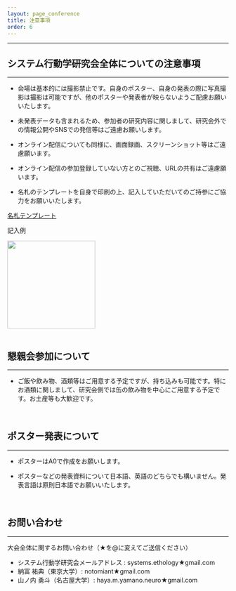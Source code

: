 ```yaml
---
layout: page_conference
title: 注意事項
order: 6
---
```

***
## システム行動学研究会全体についての注意事項

***

- 会場は基本的には撮影禁止です。自身のポスター、自身の発表の際に写真撮影は撮影は可能ですが、他のポスターや発表者が映らないようご配慮お願いいたします。

- 未発表データも含まれるため、参加者の研究内容に関しまして、研究会外での情報公開やSNSでの発信等はご遠慮お願いします。

- オンライン配信についても同様に、画面録画、スクリーンショット等はご遠慮願います。

- オンライン配信の参加登録していない方とのご視聴、URLの共有はご遠慮願います。

- 名札のテンプレートを自身で印刷の上、記入していただいてのご持参にご協力をお願いいたします。

<a href="{{ site.baseurl }}/event_01/images/name_plate_template.pdf" target="_blank" rel="noopener noreferrer">名札テンプレート</a>

記入例
<div style="display: flex; align-items: center; gap: 20px;">
    <img src="{{ site.baseurl }}/event_01/images/example_of_name_card.png" width="200x">
</div>


<br>

## 懇親会参加について

***

- ご飯や飲み物、酒類等はご用意する予定ですが、持ち込みも可能です。特にお酒類に関しまして、研究会側では缶の飲み物を中心にご用意する予定です。お土産等も大歓迎です。

<br>

## ポスター発表について

***

- ポスターはA0で作成をお願いします。

- ポスターなどの発表資料について日本語、英語のどちらでも構いません。発表言語は原則日本語でお願いいたします。

<br>

## お問い合わせ
***
大会全体に関するお問い合わせ（★を@に変えてご送信ください）
- システム行動学研究会メールアドレス : systems.ethology★gmail.com
- 納富 祐典（東京大学）: notomiant★gmail.com
- 山ノ内 勇斗（名古屋大学）: haya.m.yamano.neuro★gmail.com


